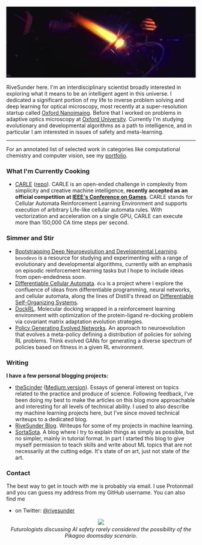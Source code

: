 <p align="center">
<img src="assets/mpd_thruster_colorized.jpg">
</p>

RiveSunder here. I'm an interdisciplinary scientist broadly interested in exploring what it means to be an intelligent agent in this universe. I dedicated a significant portion of my life to inverse problem solving and deep learning for optical microscopy, most recently at a super-resolution startup called [Oxford Nanoimaing](https://oni.bio). Before that I worked on problems in adaptive optics microscopy at [Oxford University](http://www2.eng.ox.ac.uk/dop). Currently I'm studying evolutionary and developmental algorithms as a path to intelligence, and in particular I am interested in issues of safety and meta-learning. 

---

For an annotated list of selected work in categories like computational chemistry and computer vision, see my [portfolio](portfolio.md).

### What I'm Currently Cooking
* [CARLE](https://rivesunder.github.io/carle) ([repo](https://github.com/rivesunder/carle)). CARLE is an open-ended challenge in complexity from simplicity and creative machine intelligence, **recently accepted as an official competition at [IEEE's Conference on Games](https://ieee-cog.org/2021/)**. CARLE stands for Cellular Automata Reinforcement Learning Environment and supports execution of arbitrary Life-like cellular automata rules. With vectorization and acceleration on a single GPU, CARLE can execute more than 150,000 CA time steps per second. 

### Simmer and Stir
* [Bootstrapping Deep Neuroevolution and Developmental Learning](https://github.com/rivesunder/bevodevo). `bevodevo` is a resource for studying and experimenting with a range of evolutionary and developmental algorithms, currently with an emphasis on episodic reinforcement learning tasks but I hope to include ideas from open-endedness soon. 
* [Differentiable Cellular Automata](https://github.com/rivesunder/dca). `dca` is a project where I explore the confluence of ideas from differentiable programming, neural networks, and cellular automata, along the lines of Distill's thread on [Differentiable Self-Organizing Systems](https://distill.pub/2020/selforg/). 
* [DockRL](https://github.com/rivesunder/dockrl). Molecular docking wrapped in a reinforcement learning environment with optimization of the protein-ligand re-docking problem via covariant matrix adaptation evolution strategies. 
* [Policy Generating Evolved Networks](https://github.com/rivesunder/pgens). An approach to neuroevolution that evolves a meta-policy defining a distribution of policies for solving RL problems. Think evolved GANs for generating a diverse spectrum of policies based on fitness in a given RL environment.
 
### Writing 

<strong><!-- In addition to some commissioned writing assignments you may occasionally read on publications like Towards Data Science or KDNuggets, -->I have a few personal blogging projects:</strong>

* [theScinder](https://thescinder.com) ([Medium version](https://medium.com/the-scinder)). Essays of general interest on topics related to the practice and produce of science. Following feedback, I've been doing my best to make the articles on this blog more approachable and interesting for all levels of technical ability. I used to also describe my machine learning projects here, but I've since moved technical writeups to a dedicated blog.
* [RiveSunder Blog](https://rivesunder.gitlab.io). Writeups for some of my projects in machine learning. 
* [SortaSota](https://medium.com/sorta-sota). A blog where I try to explain things as simply as possible, but no simpler, mainly in tutorial format. In part I started this blog to give myself permission to teach skills and write about ML topics that are not necessarily at the cutting edge. It's state of _an_ art, just not state of _the_ art. 


### Contact

The best way to get in touch with me is probably via email. I use Protonmail and you can guess my address from my GitHub username. You can also find me 

* on Twitter: [@rivesunder](https://twitter.com/rivesunder)

<p align="center">
<img src="assets/pikachu_explodes.gif">
<br>
<em>Futurologists discussing AI safety rarely considered the possibility of the Pikagoo doomsday scenario.</em>
</p>

<!--
Leaving the emojis here for now.
- 🔭 I’m currently working on ...
- 🌱 I’m currently learning ...
- 👯 I’m looking to collaborate on ...
- 🤔 I’m looking for help with ...
- 💬 Ask me about ...
- 📫 How to reach me: ...
- 😄 Pronouns: ...
- ⚡ Fun fact: ...
-->
